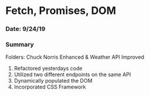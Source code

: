 # Fetch, Promises, DOM

### Date: 9/24/19

### Summary

Folders: Chuck Norris Enhanced & Weather API Improved

1. Refactored yesterdays code
2. Utilized two different endpoints on the same API
3. Dynamically populated the DOM
4. Incorporated CSS Framework